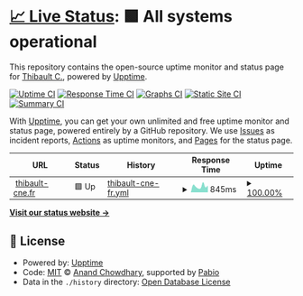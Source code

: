 # [📈 Live Status](https://upptime.thibault-cne.fr): <!--live status--> **🟩 All systems operational**

This repository contains the open-source uptime monitor and status page for [Thibault C.](https://thibault-cne.fr), powered by [Upptime](https://github.com/upptime/upptime).

[![Uptime CI](https://github.com/thibault-cne/upptime.thibault-cne.fr/workflows/Uptime%20CI/badge.svg)](https://github.com/thibault-cne/upptime.thibault-cne.fr/actions?query=workflow%3A%22Uptime+CI%22)
[![Response Time CI](https://github.com/thibault-cne/upptime.thibault-cne.fr/workflows/Response%20Time%20CI/badge.svg)](https://github.com/thibault-cne/upptime.thibault-cne.fr/actions?query=workflow%3A%22Response+Time+CI%22)
[![Graphs CI](https://github.com/thibault-cne/upptime.thibault-cne.fr/workflows/Graphs%20CI/badge.svg)](https://github.com/thibault-cne/upptime.thibault-cne.fr/actions?query=workflow%3A%22Graphs+CI%22)
[![Static Site CI](https://github.com/thibault-cne/upptime.thibault-cne.fr/workflows/Static%20Site%20CI/badge.svg)](https://github.com/thibault-cne/upptime.thibault-cne.fr/actions?query=workflow%3A%22Static+Site+CI%22)
[![Summary CI](https://github.com/thibault-cne/upptime.thibault-cne.fr/workflows/Summary%20CI/badge.svg)](https://github.com/thibault-cne/upptime.thibault-cne.fr/actions?query=workflow%3A%22Summary+CI%22)

With [Upptime](https://upptime.js.org), you can get your own unlimited and free uptime monitor and status page, powered entirely by a GitHub repository. We use [Issues](https://github.com/thibault-cne/upptime.thibault-cne.fr/issues) as incident reports, [Actions](https://github.com/thibault-cne/upptime.thibault-cne.fr/actions) as uptime monitors, and [Pages](https://upptime.thibault-cne.fr) for the status page.

<!--start: status pages-->
<!-- This summary is generated by Upptime (https://github.com/upptime/upptime) -->
<!-- Do not edit this manually, your changes will be overwritten -->
<!-- prettier-ignore -->
| URL | Status | History | Response Time | Uptime |
| --- | ------ | ------- | ------------- | ------ |
| <img alt="" src="https://icons.duckduckgo.com/ip3/thibault-cne.fr.ico" height="13"> [thibault-cne.fr](https://thibault-cne.fr) | 🟩 Up | [thibault-cne-fr.yml](https://github.com/thibault-cne/upptime.thibault-cne.fr/commits/HEAD/history/thibault-cne-fr.yml) | <details><summary><img alt="Response time graph" src="./graphs/thibault-cne-fr/response-time-week.png" height="20"> 845ms</summary><br><a href="https://upptime.thibault-cne.fr/history/thibault-cne-fr"><img alt="Response time 821" src="https://img.shields.io/endpoint?url=https%3A%2F%2Fraw.githubusercontent.com%2Fthibault-cne%2Fupptime.thibault-cne.fr%2FHEAD%2Fapi%2Fthibault-cne-fr%2Fresponse-time.json"></a><br><a href="https://upptime.thibault-cne.fr/history/thibault-cne-fr"><img alt="24-hour response time 933" src="https://img.shields.io/endpoint?url=https%3A%2F%2Fraw.githubusercontent.com%2Fthibault-cne%2Fupptime.thibault-cne.fr%2FHEAD%2Fapi%2Fthibault-cne-fr%2Fresponse-time-day.json"></a><br><a href="https://upptime.thibault-cne.fr/history/thibault-cne-fr"><img alt="7-day response time 845" src="https://img.shields.io/endpoint?url=https%3A%2F%2Fraw.githubusercontent.com%2Fthibault-cne%2Fupptime.thibault-cne.fr%2FHEAD%2Fapi%2Fthibault-cne-fr%2Fresponse-time-week.json"></a><br><a href="https://upptime.thibault-cne.fr/history/thibault-cne-fr"><img alt="30-day response time 756" src="https://img.shields.io/endpoint?url=https%3A%2F%2Fraw.githubusercontent.com%2Fthibault-cne%2Fupptime.thibault-cne.fr%2FHEAD%2Fapi%2Fthibault-cne-fr%2Fresponse-time-month.json"></a><br><a href="https://upptime.thibault-cne.fr/history/thibault-cne-fr"><img alt="1-year response time 821" src="https://img.shields.io/endpoint?url=https%3A%2F%2Fraw.githubusercontent.com%2Fthibault-cne%2Fupptime.thibault-cne.fr%2FHEAD%2Fapi%2Fthibault-cne-fr%2Fresponse-time-year.json"></a></details> | <details><summary><a href="https://upptime.thibault-cne.fr/history/thibault-cne-fr">100.00%</a></summary><a href="https://upptime.thibault-cne.fr/history/thibault-cne-fr"><img alt="All-time uptime 100.00%" src="https://img.shields.io/endpoint?url=https%3A%2F%2Fraw.githubusercontent.com%2Fthibault-cne%2Fupptime.thibault-cne.fr%2FHEAD%2Fapi%2Fthibault-cne-fr%2Fuptime.json"></a><br><a href="https://upptime.thibault-cne.fr/history/thibault-cne-fr"><img alt="24-hour uptime 100.00%" src="https://img.shields.io/endpoint?url=https%3A%2F%2Fraw.githubusercontent.com%2Fthibault-cne%2Fupptime.thibault-cne.fr%2FHEAD%2Fapi%2Fthibault-cne-fr%2Fuptime-day.json"></a><br><a href="https://upptime.thibault-cne.fr/history/thibault-cne-fr"><img alt="7-day uptime 100.00%" src="https://img.shields.io/endpoint?url=https%3A%2F%2Fraw.githubusercontent.com%2Fthibault-cne%2Fupptime.thibault-cne.fr%2FHEAD%2Fapi%2Fthibault-cne-fr%2Fuptime-week.json"></a><br><a href="https://upptime.thibault-cne.fr/history/thibault-cne-fr"><img alt="30-day uptime 100.00%" src="https://img.shields.io/endpoint?url=https%3A%2F%2Fraw.githubusercontent.com%2Fthibault-cne%2Fupptime.thibault-cne.fr%2FHEAD%2Fapi%2Fthibault-cne-fr%2Fuptime-month.json"></a><br><a href="https://upptime.thibault-cne.fr/history/thibault-cne-fr"><img alt="1-year uptime 100.00%" src="https://img.shields.io/endpoint?url=https%3A%2F%2Fraw.githubusercontent.com%2Fthibault-cne%2Fupptime.thibault-cne.fr%2FHEAD%2Fapi%2Fthibault-cne-fr%2Fuptime-year.json"></a></details>

<!--end: status pages-->

[**Visit our status website →**](https://upptime.thibault-cne.fr)

## 📄 License

- Powered by: [Upptime](https://github.com/upptime/upptime)
- Code: [MIT](./LICENSE) © [Anand Chowdhary](https://anandchowdhary.com), supported by [Pabio](https://pabio.com)
- Data in the `./history` directory: [Open Database License](https://opendatacommons.org/licenses/odbl/1-0/)
